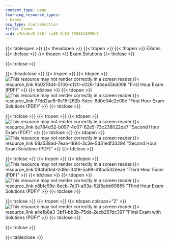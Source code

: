 ```yaml
---
content_type: page
learning_resource_types:
- Exams
ocw_type: CourseSection
title: Exams
uid: c7de4bd3-4f6f-ca30-2e24-7563544099e7
---
```


{{< tableopen >}}
{{< theadopen >}}
{{< tropen >}}
{{< thopen >}}
EXams
{{< thclose >}}
{{< thopen >}}
Exam Solutions
{{< thclose >}}

{{< trclose >}}

{{< theadclose >}}
{{< tropen >}}
{{< tdopen >}}
![This resource may not render correctly in a screen reader.](/images/inacessible.gif){{< resource_link 9b0210d4-5106-c120-c026-1d4ea45bd008 "First Hour Exam (PDF)" >}}
{{< tdclose >}}
{{< tdopen >}}
![This resource may not render correctly in a screen reader.](/images/inacessible.gif){{< resource_link 77dd2ae8-8e15-262b-5dcc-8d0e04e2c08c "First Hour Exam Solutions (PDF)" >}}
{{< tdclose >}}

{{< trclose >}}
{{< tropen >}}
{{< tdopen >}}
![This resource may not render correctly in a screen reader.](/images/inacessible.gif){{< resource_link de784d32-b097-4c07-62e5-73c238022de7 "Second Hour Exam (PDF)" >}}
{{< tdclose >}}
{{< tdopen >}}
![This resource may not render correctly in a screen reader.](/images/inacessible.gif){{< resource_link 68a538ad-7eaa-1894-3c3e-5d31edf33294 "Second Hour Exam Solutions (PDF)" >}}
{{< tdclose >}}

{{< trclose >}}
{{< tropen >}}
{{< tdopen >}}
![This resource may not render correctly in a screen reader.](/images/inacessible.gif){{< resource_link 094bb1e4-2d9d-34f9-5a98-41fad532eeae "Third Hour Exam (PDF)" >}}
{{< tdclose >}}
{{< tdopen >}}
![This resource may not render correctly in a screen reader.](/images/inacessible.gif){{< resource_link e8bfc99e-8ecb-7e31-a93a-52f5abb60855 "Third Hour Exam Solutions (PDF)" >}}
{{< tdclose >}}

{{< trclose >}}
{{< tropen >}}
{{< tdopen colspan="2" >}}
![This resource may not render correctly in a screen reader.](/images/inacessible.gif){{< resource_link a4e1b8a3-3bf1-bb3b-75dd-2ecb257dc397 "Final Exam with Solutions (PDF)" >}}
{{< tdclose >}}

{{< trclose >}}

{{< tableclose >}}